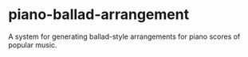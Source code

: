 # piano-ballad-arrangement
A system for generating ballad-style arrangements for piano scores of popular music.

